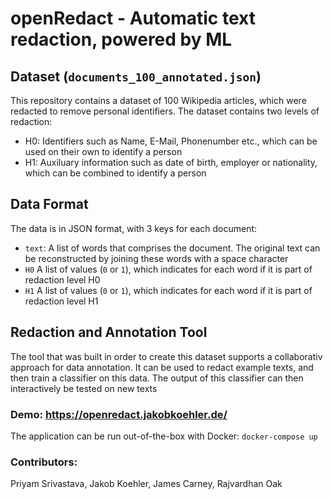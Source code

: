 # openRedact - Automatic text redaction, powered by ML

## Dataset (`documents_100_annotated.json`)
This repository contains a dataset of 100 Wikipedia articles, which were redacted to remove personal identifiers. 
The dataset contains two levels of redaction:
- H0: Identifiers such as Name, E-Mail, Phonenumber etc., which can be used on their own to identify a person
- H1: Auxiluary information such as date of birth, employer or nationality, which can be combined to identify a person

## Data Format
The data is in JSON format, with 3 keys for each document:
- `text`: A list of words that comprises the document. The original text can be reconstructed by joining these words with a space character
- `H0` A list of values (`0` or `1`), which indicates for each word if it is part of redaction level H0
- `H1` A list of values (`0` or `1`), which indicates for each word if it is part of redaction level H1

## Redaction and Annotation Tool
The tool that was built in order to create this dataset supports a collaborativ approach for data annotation. 
It can be used to redact example texts, and then train a classifier on this data. 
The output of this classifier can then interactively be tested on new texts
### Demo: https://openredact.jakobkoehler.de/
The application can be run out-of-the-box with Docker: `docker-compose up`

### Contributors:
Priyam Srivastava, Jakob Koehler, James Carney, Rajvardhan Oak
